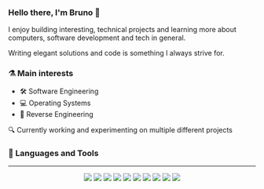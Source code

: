 ### Hello there, I'm Bruno 👋

I enjoy building interesting, technical projects and learning more about computers, software development and tech in general.

Writing elegant solutions and code is something I always strive for.

### ⚗️ Main interests

- 🛠️ Software Engineering
- 💻 Operating Systems
- 🔬 Reverse Engineering
 
🔍 Currently working and experimenting on multiple different projects

### 🔮 Languages and Tools

---

<div align="center">
    <img class="img" src="https://img.shields.io/badge/c%23-%23239120.svg?style=for-the-badge&logo=csharp&logoColor=white" />
    <img class="img" src="https://img.shields.io/badge/.NET-5C2D91?style=for-the-badge&logo=.net&logoColor=white" />
    <img class="img" src="https://img.shields.io/badge/java-%23ED8B00.svg?style=for-the-badge&logo=openjdk&logoColor=white" />
    <img class="img" src="https://img.shields.io/badge/go-%2300ADD8.svg?style=for-the-badge&logo=go&logoColor=white" />
    <img class="img" src="https://img.shields.io/badge/C%2B%2B-00599C?style=for-the-badge&logo=c%2B%2B&logoColor=white" />
    <img class="img" src="https://img.shields.io/badge/angular-%23DD0031.svg?style=for-the-badge&logo=angular&logoColor=white" />
    <img class="img" src="https://img.shields.io/badge/Node.js-43853D?style=for-the-badge&logo=node.js&logoColor=white" />
    <img class="img" src="https://img.shields.io/badge/HTML5-E34F26?style=for-the-badge&logo=html5&logoColor=white" />
    <img class="img" src="https://img.shields.io/badge/CSS3-1572B6?style=for-the-badge&logo=css3&logoColor=white" />
    <img class="img" src="https://img.shields.io/badge/JavaScript-F7DF1E?style=for-the-badge&logo=javascript&logoColor=black" />
</div>
